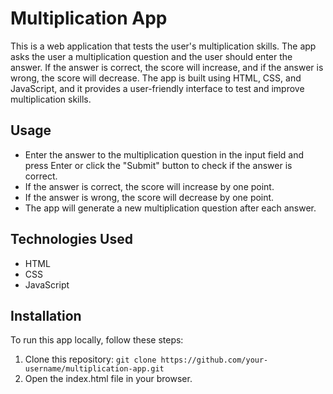 # Multiplication App

This is a web application that tests the user's multiplication skills. The app asks the user a multiplication question and the user should enter the answer. If the answer is correct, the score will increase, and if the answer is wrong, the score will decrease. The app is built using HTML, CSS, and JavaScript, and it provides a user-friendly interface to test and improve multiplication skills.

## Usage
- Enter the answer to the multiplication question in the input field and press Enter or click the "Submit" button to check if the answer is correct.
- If the answer is correct, the score will increase by one point.
- If the answer is wrong, the score will decrease by one point.
- The app will generate a new multiplication question after each answer.


## Technologies Used
- HTML
- CSS
- JavaScript

## Installation
To run this app locally, follow these steps:
1. Clone this repository: `git clone https://github.com/your-username/multiplication-app.git`
2. Open the index.html file in your browser.





